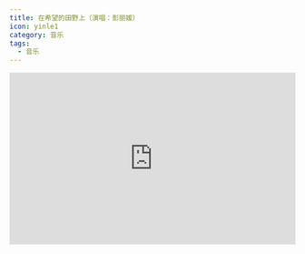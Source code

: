 ```yaml
---
title: 在希望的田野上（演唱：彭丽媛）
icon: yinle1
category: 音乐
tags:
  - 音乐
---
```


<div style="position: relative; padding: 30% 45%;">
<iframe style="position: absolute; width: 100%; height: 100%; left: 0; top: 0;" src="https://player.bilibili.com/player.html?aid=244347524&bvid=BV1kv411y7yN&cid=228048929&page=1" frameborder="no" scrolling="no"></iframe>
</div>
